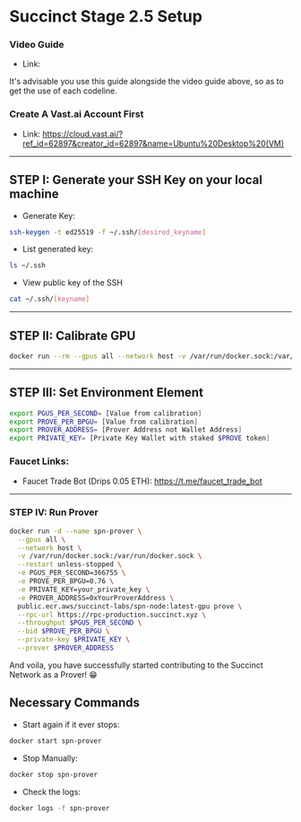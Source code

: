 # Succinct Stage 2.5 Setup

### Video Guide

- Link: 

It's advisable you use this guide alongside the video guide above, so as to get the use of each codeline.

### Create A Vast.ai Account First

- Link: https://cloud.vast.ai/?ref_id=62897&creator_id=62897&name=Ubuntu%20Desktop%20(VM)
---

## STEP I: Generate your SSH Key on your local machine

- Generate Key:

```bash
ssh-keygen -t ed25519 -f ~/.ssh/[desired_keyname]
```

- List generated key:

```bash
ls ~/.ssh
```

- View public key of the SSH

```bash
cat ~/.ssh/[keyname]
```

---

## STEP II: Calibrate GPU

```bash
docker run --rm --gpus all --network host -v /var/run/docker.sock:/var/run/docker.sock public.ecr.aws/succinct-labs/spn-node:latest-gpu calibrate --usd-cost-per-hour 0.5 --utilization-rate 0.6 --profit-margin 0.2 --prove-price 1.0
```

---

## STEP III: Set Environment Element

```bash
export PGUS_PER_SECOND= [Value from calibration]
export PROVE_PER_BPGU= [Value from calibration]
export PROVER_ADDRESS= [Prover Address not Wallet Address]
export PRIVATE_KEY= [Private Key Wallet with staked $PROVE token]
```

### Faucet Links:

- Faucet Trade Bot (Drips 0.05 ETH): https://t.me/faucet_trade_bot

--- 

### STEP IV: Run Prover

```bash
docker run -d --name spn-prover \
  --gpus all \
  --network host \
  -v /var/run/docker.sock:/var/run/docker.sock \
  --restart unless-stopped \
  -e PGUS_PER_SECOND=366755 \
  -e PROVE_PER_BPGU=0.76 \
  -e PRIVATE_KEY=your_private_key \
  -e PROVER_ADDRESS=0xYourProverAddress \
  public.ecr.aws/succinct-labs/spn-node:latest-gpu prove \
  --rpc-url https://rpc-production.succinct.xyz \
  --throughput $PGUS_PER_SECOND \
  --bid $PROVE_PER_BPGU \
  --private-key $PRIVATE_KEY \
  --prover $PROVER_ADDRESS
```

And voila, you have successfully started contributing to the Succinct Network as a Prover! 😁

## Necessary Commands

- Start again if it ever stops:

```bash
docker start spn-prover
```

- Stop Manually:

```bash
docker stop spn-prover
```

- Check the logs:

```bash
docker logs -f spn-prover
```


